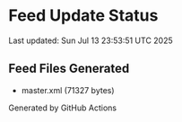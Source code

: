 # Feed Update Status
Last updated: Sun Jul 13 23:53:51 UTC 2025

## Feed Files Generated
- master.xml (71327 bytes)

Generated by GitHub Actions
